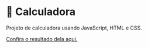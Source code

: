 # 🧮 Calculadora
 Projeto de calculadora usando JavaScript, HTML e CSS.

 [Confira o resultado dela aqui.](https://jeniferscarlate.github.io/Calculadora/)
